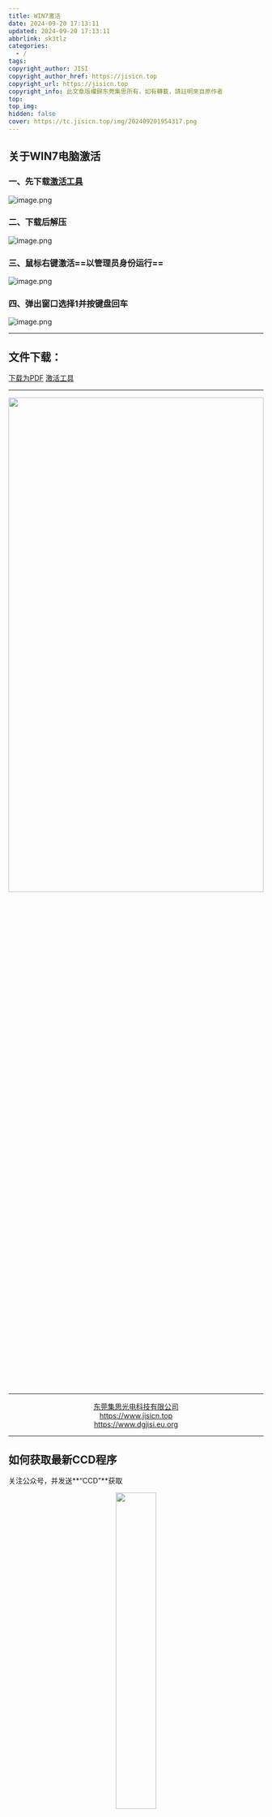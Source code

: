 ```yaml
---
title: WIN7激活
date: 2024-09-20 17:13:11
updated: 2024-09-20 17:13:11
abbrlink: sk3tlz
categories:
  - /
tags: 
copyright_author: JISI
copyright_author_href: https://jisicn.top
copyright_url: https://jisicn.top
copyright_info: 此文章版權歸东莞集思所有，如有轉載，請註明來自原作者
top: 
top_img: 
hidden: false
cover: https://tc.jisicn.top/img/202409201954317.png
---
```


## 关于WIN7电脑激活
<div STYLE="page-break-after: always;"></div>

### 一、先下载[激活工具](https://jisi.lanzout.com/iJZUd23nk9ra)

![image.png](https://tc.jisicn.top/img/202407061023574.png)

### 二、下载后解压

![image.png](https://tc.jisicn.top/img/202407061024002.png)
<!-- 分割 --><div STYLE="page-break-after: always;"></div>

### 三、鼠标右键激活==以管理员身份运行==

![image.png](https://tc.jisicn.top/img/202407061025384.png)

### 四、弹出窗口选择1并按键盘回车

![image.png](https://tc.jisicn.top/img/202407061027990.png)

---

## 文件下载：
[下载为PDF]()          [激活工具](https://jisi.lanzout.com/iJZUd23nk9ra)

---

<div align="center"><img src="https://tc.jisicn.top/img/202405031228351.jpeg" width="100%" height="50%"></img></div>

---

<center><a href="https://www.jisicn.top" target="_blank">东莞集思光电科技有限公司</a></center>
<center><a href="https://www.jisicn.top" target="_blank">https://www.jisicn.top</a></center>
<center><a href="Https://www.dgjisi.eu.org" target="_blank">https://www.dgjisi.eu.org</a></center>

----

## 如何获取最新CCD程序
关注公众号，并发送**“CCD”**获取

<div align="center">
    <img src="https://tc.jisicn.top/img/202404251607047.png" width="40%" height="40%"></img>
</div>

------

<div align='center' ><font size='50'>END THANKS</font></div>
<div align='center'><font size='3'><b>联系人：周生  18029199900 「dgjisi@foxmail.com」</b></font></div>